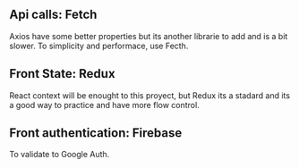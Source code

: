 ## Api calls: Fetch
Axios have some better properties but its another librarie to add and is a bit slower. To simplicity and performace, use Fecth.

## Front State: Redux
React context will be enought to this proyect, but Redux its a stadard and its a good way to practice and have more flow control.

## Front authentication: Firebase
To validate to Google Auth.